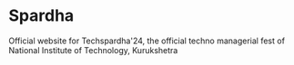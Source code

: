 # Spardha
Official website for Techspardha'24, the official techno managerial fest of National Institute of Technology, Kurukshetra
